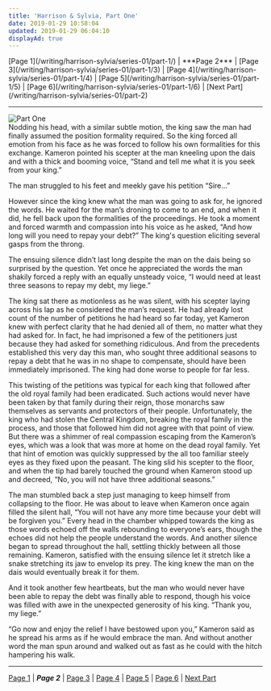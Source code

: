 ```yaml
---
title: 'Harrison & Sylvia, Part One'
date: 2019-01-29 10:58:04
updated: 2019-01-29 06:04:10
displayAd: true
---
```

<p class="center">[Page 1](/writing/harrison-sylvia/series-01/part-1/) | <span class="current-page">***Page 2***</span> | [Page 3](/writing/harrison-sylvia/series-01/part-1/3) | [Page 4](/writing/harrison-sylvia/series-01/part-1/4) | [Page 5](/writing/harrison-sylvia/series-01/part-1/5) | [Page 6](/writing/harrison-sylvia/series-01/part-1/6) | [Next Part](/writing/harrison-sylvia/series-01/part-2) </p><hr class="clear-both center-fade"/><div class="embedded-image-right"><img src="/writing/harrison-sylvia/series-01/part-1/hs101.jpg" alt="Part One" style="max-height: 275px;"/></div>Nodding his head, with a similar subtle motion, the king saw the man had finally assumed the position formality required.  So the king forced all emotion from his face as he was forced to follow his own formalities for this exchange.  Kameron pointed his scepter at the man kneeling upon the dais and with a thick and booming voice, “Stand and tell me what it is you seek from your king.”

The man struggled to his feet and meekly gave his petition “Sire...”

However since the king knew what the man was going to ask for, he ignored the words.  He waited for the man’s droning to come to an end, and when it did, he fell back upon the formalities of the proceedings.  He took a moment and forced warmth and compassion into his voice as he asked, “And how long will you need to repay your debt?”  The king's question eliciting several gasps from the throng.

The ensuing silence didn’t last long despite the man on the dais being so surprised by the question.  Yet once he appreciated the words the man shakily forced a reply with an equally unsteady voice, “I would need at least three seasons to repay my debt, my liege.”

The king sat there as motionless as he was silent, with his scepter laying across his lap as he considered the man’s request.  He had already lost count of the number of petitions he had heard so far today, yet Kameron knew with perfect clarity that he had denied all of them, no matter what they had asked for.  In fact, he had imprisoned a few of the petitioners just because they had asked for something ridiculous.  And from the precedents established this very day this man, who sought three additional seasons to repay a debt that he was in no shape to compensate, should have been immediately imprisoned.  The king had done worse to people for far less.

This twisting of the petitions was typical for each king that followed after the old royal family had been eradicated.  Such actions would never have been taken by that family during their reign, those monarchs saw themselves as servants and protectors of their people.  Unfortunately, the king who had stolen the Central Kingdom, breaking the royal family in the process, and those that followed him did not agree with that point of view.  But there was a shimmer of real compassion escaping from the Kameron’s eyes, which was a look that was more at home on the dead royal family.  Yet that hint of emotion was quickly suppressed by the all too familiar steely eyes as they fixed upon the peasant.  The king slid his scepter to the floor, and when the tip had barely touched the ground when Kameron stood up and decreed, “No, you will not have three additional seasons.”

The man stumbled back a step just managing to keep himself from collapsing to the floor.  He was about to leave when Kameron once again filled the silent hall, “You will not have any more time because your debt will be forgiven you.” Every head in the chamber whipped towards the king as those words echoed off the walls rebounding to everyone’s ears, though the echoes did not help the people understand the words.  And another silence began to spread throughout the hall, settling thickly between all those remaining. Kameron, satisfied with the ensuing silence let it stretch like a snake stretching its jaw to envelop its prey.  The king knew the man on the dais would eventually break it for them.

And it took another few heartbeats, but the man who would never have been able to repay the debt was finally able to respond, though his voice was filled with awe in the unexpected generosity of his king.  “Thank you, my liege.”

“Go now and enjoy the relief I have bestowed upon you,” Kameron said as he spread his arms as if he would embrace the man.  And without another word the man spun around and walked out as fast as he could with the hitch hampering his walk.<hr class="clear-both center-fade"/><p class="center">[Page 1](/writing/harrison-sylvia/series-01/part-1/) | <span class="current-page">***Page 2***</span> | [Page 3](/writing/harrison-sylvia/series-01/part-1/3) | [Page 4](/writing/harrison-sylvia/series-01/part-1/4) | [Page 5](/writing/harrison-sylvia/series-01/part-1/5) | [Page 6](/writing/harrison-sylvia/series-01/part-1/6) | [Next Part](/writing/harrison-sylvia/series-01/part-2) </p>